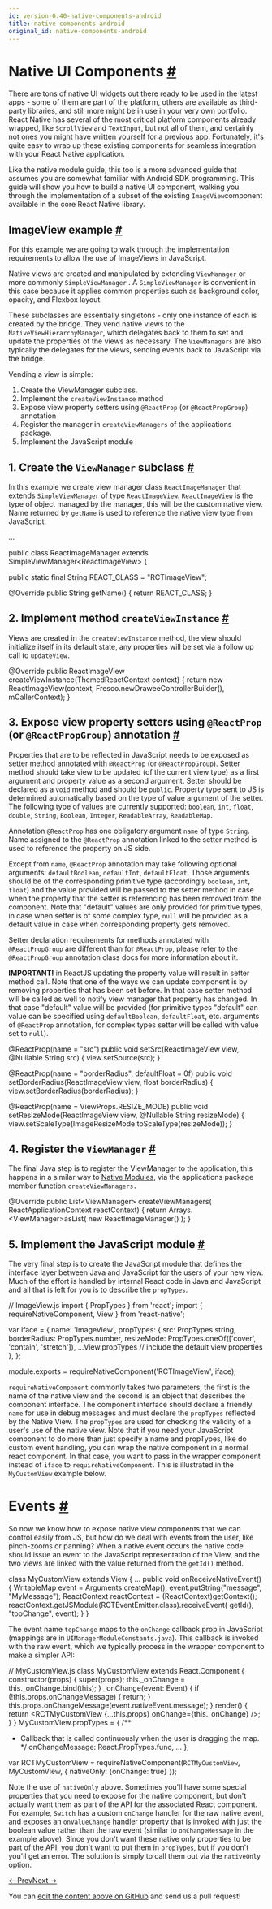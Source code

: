 ```yaml
---
id: version-0.40-native-components-android
title: native-components-android
original_id: native-components-android
---
```

<a id="content"></a><h1><a class="anchor" name="native-ui-components"></a>Native UI Components <a class="hash-link" href="docs/native-components-android.html#native-ui-components">#</a></h1><div><p>There are tons of native UI widgets out there ready to be used in the latest apps - some of them are part of the platform, others are available as third-party libraries, and still more might be in use in your very own portfolio. React Native has several of the most critical platform components already wrapped, like <code>ScrollView</code> and <code>TextInput</code>, but not all of them, and certainly not ones you might have written yourself for a previous app. Fortunately, it's quite easy to wrap up these existing components for seamless integration with your React Native application.</p><p>Like the native module guide, this too is a more advanced guide that assumes you are somewhat familiar with Android SDK programming. This guide will show you how to build a native UI component, walking you through the implementation of a subset of the existing <code>ImageView</code>component available in the core React Native library.</p><h2><a class="anchor" name="imageview-example"></a>ImageView example <a class="hash-link" href="docs/native-components-android.html#imageview-example">#</a></h2><p>For this example we are going to walk through the implementation requirements to allow the use of ImageViews in JavaScript.</p><p>Native views are created and manipulated by extending <code>ViewManager</code> or more commonly <code>SimpleViewManager</code> . A <code>SimpleViewManager</code> is convenient in this case because it applies common properties such as background color, opacity, and Flexbox layout.</p><p>These subclasses are essentially singletons - only one instance of each is created by the bridge. They vend native views to the <code>NativeViewHierarchyManager</code>, which delegates back to them to set and update the properties of the views as necessary. The <code>ViewManagers</code> are also typically the delegates for the views, sending events back to JavaScript via the bridge.</p><p>Vending a view is simple:</p><ol><li>Create the ViewManager subclass.</li><li>Implement the <code>createViewInstance</code> method</li><li>Expose view property setters using <code>@ReactProp</code> (or <code>@ReactPropGroup</code>) annotation</li><li>Register the manager in <code>createViewManagers</code> of the applications package.</li><li>Implement the JavaScript module</li></ol><h2><a class="anchor" name="1-create-the-viewmanager-subclass"></a>1. Create the <code>ViewManager</code> subclass <a class="hash-link" href="docs/native-components-android.html#1-create-the-viewmanager-subclass">#</a></h2><p>In this example we create view manager class <code>ReactImageManager</code> that extends <code>SimpleViewManager</code> of type <code>ReactImageView</code>. <code>ReactImageView</code> is the type of object managed by the manager, this will be the custom native view. Name returned by <code>getName</code> is used to reference the native view type from JavaScript.</p><div class="prism language-javascript"><span class="token punctuation">.</span><span class="token punctuation">.</span><span class="token punctuation">.</span>

public class <span class="token class-name">ReactImageManager</span> extends <span class="token class-name">SimpleViewManager</span>&lt;ReactImageView<span class="token operator">&gt;</span> <span class="token punctuation">{</span>

  public static final String REACT_CLASS <span class="token operator">=</span> <span class="token string">"RCTImageView"</span><span class="token punctuation">;</span>

  @Override
  public String <span class="token function">getName<span class="token punctuation">(</span></span><span class="token punctuation">)</span> <span class="token punctuation">{</span>
    <span class="token keyword">return</span> REACT_CLASS<span class="token punctuation">;</span>
  <span class="token punctuation">}</span></div><h2><a class="anchor" name="2-implement-method-createviewinstance"></a>2. Implement method <code>createViewInstance</code> <a class="hash-link" href="docs/native-components-android.html#2-implement-method-createviewinstance">#</a></h2><p>Views are created in the <code>createViewInstance</code> method, the view should initialize itself in its default state, any properties will be set via a follow up call to <code>updateView.</code></p><div class="prism language-javascript">  @Override
  public ReactImageView <span class="token function">createViewInstance<span class="token punctuation">(</span></span>ThemedReactContext context<span class="token punctuation">)</span> <span class="token punctuation">{</span>
    <span class="token keyword">return</span> <span class="token keyword">new</span> <span class="token class-name">ReactImageView</span><span class="token punctuation">(</span>context<span class="token punctuation">,</span> Fresco<span class="token punctuation">.</span><span class="token function">newDraweeControllerBuilder<span class="token punctuation">(</span></span><span class="token punctuation">)</span><span class="token punctuation">,</span> mCallerContext<span class="token punctuation">)</span><span class="token punctuation">;</span>
  <span class="token punctuation">}</span></div><h2><a class="anchor" name="3-expose-view-property-setters-using-reactprop-or-reactpropgroup-annotation"></a>3. Expose view property setters using <code>@ReactProp</code> (or <code>@ReactPropGroup</code>) annotation <a class="hash-link" href="docs/native-components-android.html#3-expose-view-property-setters-using-reactprop-or-reactpropgroup-annotation">#</a></h2><p>Properties that are to be reflected in JavaScript needs to be exposed as setter method annotated with <code>@ReactProp</code> (or <code>@ReactPropGroup</code>). Setter method should take view to be updated (of the current view type) as a first argument and property value as a second argument. Setter should be declared as a <code>void</code> method and should be <code>public</code>. Property type sent to JS is determined automatically based on the type of value argument of the setter. The following type of values are currently supported: <code>boolean</code>, <code>int</code>, <code>float</code>, <code>double</code>, <code>String</code>, <code>Boolean</code>, <code>Integer</code>, <code>ReadableArray</code>, <code>ReadableMap</code>.</p><p>Annotation <code>@ReactProp</code> has one obligatory argument <code>name</code> of type <code>String</code>. Name assigned to the <code>@ReactProp</code> annotation linked to the setter method is used to reference the property on JS side.</p><p>Except from <code>name</code>, <code>@ReactProp</code> annotation may take following optional arguments: <code>defaultBoolean</code>, <code>defaultInt</code>, <code>defaultFloat</code>. Those arguments should be of the corresponding primitive type (accordingly <code>boolean</code>, <code>int</code>, <code>float</code>) and the value provided will be passed to the setter method in case when the property that the setter is referencing has been removed from the component. Note that "default" values are only provided for primitive types, in case when setter is of some complex type, <code>null</code> will be provided as a default value in case when corresponding property gets removed.</p><p>Setter declaration requirements for methods annotated with <code>@ReactPropGroup</code> are different than for <code>@ReactProp</code>, please refer to the <code>@ReactPropGroup</code> annotation class docs for more information about it.</p><p><strong>IMPORTANT!</strong> in ReactJS updating the property value will result in setter method call. Note that one of the ways we can update component is by removing properties that has been set before. In that case setter method will be called as well to notify view manager that property has changed. In that case "default" value will be provided (for primitive types "default" can value can be specified using <code>defaultBoolean</code>, <code>defaultFloat</code>, etc. arguments of <code>@ReactProp</code> annotation, for complex types setter will be called with value set to <code>null</code>).</p><div class="prism language-javascript">  @<span class="token function">ReactProp<span class="token punctuation">(</span></span>name <span class="token operator">=</span> <span class="token string">"src"</span><span class="token punctuation">)</span>
  public void <span class="token function">setSrc<span class="token punctuation">(</span></span>ReactImageView view<span class="token punctuation">,</span> @Nullable String src<span class="token punctuation">)</span> <span class="token punctuation">{</span>
    view<span class="token punctuation">.</span><span class="token function">setSource<span class="token punctuation">(</span></span>src<span class="token punctuation">)</span><span class="token punctuation">;</span>
  <span class="token punctuation">}</span>

  @<span class="token function">ReactProp<span class="token punctuation">(</span></span>name <span class="token operator">=</span> <span class="token string">"borderRadius"</span><span class="token punctuation">,</span> defaultFloat <span class="token operator">=</span> 0f<span class="token punctuation">)</span>
  public void <span class="token function">setBorderRadius<span class="token punctuation">(</span></span>ReactImageView view<span class="token punctuation">,</span> float borderRadius<span class="token punctuation">)</span> <span class="token punctuation">{</span>
    view<span class="token punctuation">.</span><span class="token function">setBorderRadius<span class="token punctuation">(</span></span>borderRadius<span class="token punctuation">)</span><span class="token punctuation">;</span>
  <span class="token punctuation">}</span>

  @<span class="token function">ReactProp<span class="token punctuation">(</span></span>name <span class="token operator">=</span> ViewProps<span class="token punctuation">.</span>RESIZE_MODE<span class="token punctuation">)</span>
  public void <span class="token function">setResizeMode<span class="token punctuation">(</span></span>ReactImageView view<span class="token punctuation">,</span> @Nullable String resizeMode<span class="token punctuation">)</span> <span class="token punctuation">{</span>
    view<span class="token punctuation">.</span><span class="token function">setScaleType<span class="token punctuation">(</span></span>ImageResizeMode<span class="token punctuation">.</span><span class="token function">toScaleType<span class="token punctuation">(</span></span>resizeMode<span class="token punctuation">)</span><span class="token punctuation">)</span><span class="token punctuation">;</span>
  <span class="token punctuation">}</span></div><h2><a class="anchor" name="4-register-the-viewmanager"></a>4. Register the <code>ViewManager</code> <a class="hash-link" href="docs/native-components-android.html#4-register-the-viewmanager">#</a></h2><p>The final Java step is to register the ViewManager to the application, this happens in a similar way to <a href="docs/native-modules-android.html" target="_blank">Native Modules</a>, via the applications package member function <code>createViewManagers.</code></p><div class="prism language-javascript">  @Override
  public List&lt;ViewManager<span class="token operator">&gt;</span> <span class="token function">createViewManagers<span class="token punctuation">(</span></span>
                            ReactApplicationContext reactContext<span class="token punctuation">)</span> <span class="token punctuation">{</span>
    <span class="token keyword">return</span> Arrays<span class="token punctuation">.</span>&lt;ViewManager<span class="token operator">&gt;</span><span class="token function">asList<span class="token punctuation">(</span></span>
      <span class="token keyword">new</span> <span class="token class-name">ReactImageManager</span><span class="token punctuation">(</span><span class="token punctuation">)</span>
    <span class="token punctuation">)</span><span class="token punctuation">;</span>
  <span class="token punctuation">}</span></div><h2><a class="anchor" name="5-implement-the-javascript-module"></a>5. Implement the JavaScript module <a class="hash-link" href="docs/native-components-android.html#5-implement-the-javascript-module">#</a></h2><p>The very final step is to create the JavaScript module that defines the interface layer between Java and JavaScript for the users of your new view. Much of the effort is handled by internal React code in Java and JavaScript and all that is left for you is to describe the <code>propTypes</code>.</p><div class="prism language-javascript"><span class="token comment" spellcheck="true">// ImageView.js
</span>
import <span class="token punctuation">{</span> PropTypes <span class="token punctuation">}</span> from <span class="token string">'react'</span><span class="token punctuation">;</span>
import <span class="token punctuation">{</span> requireNativeComponent<span class="token punctuation">,</span> View <span class="token punctuation">}</span> from <span class="token string">'react-native'</span><span class="token punctuation">;</span>

<span class="token keyword">var</span> iface <span class="token operator">=</span> <span class="token punctuation">{</span>
  name<span class="token punctuation">:</span> <span class="token string">'ImageView'</span><span class="token punctuation">,</span>
  propTypes<span class="token punctuation">:</span> <span class="token punctuation">{</span>
    src<span class="token punctuation">:</span> PropTypes<span class="token punctuation">.</span>string<span class="token punctuation">,</span>
    borderRadius<span class="token punctuation">:</span> PropTypes<span class="token punctuation">.</span>number<span class="token punctuation">,</span>
    resizeMode<span class="token punctuation">:</span> PropTypes<span class="token punctuation">.</span><span class="token function">oneOf<span class="token punctuation">(</span></span><span class="token punctuation">[</span><span class="token string">'cover'</span><span class="token punctuation">,</span> <span class="token string">'contain'</span><span class="token punctuation">,</span> <span class="token string">'stretch'</span><span class="token punctuation">]</span><span class="token punctuation">)</span><span class="token punctuation">,</span>
    <span class="token punctuation">.</span><span class="token punctuation">.</span><span class="token punctuation">.</span>View<span class="token punctuation">.</span>propTypes<span class="token comment" spellcheck="true"> // include the default view properties
</span>  <span class="token punctuation">}</span><span class="token punctuation">,</span>
<span class="token punctuation">}</span><span class="token punctuation">;</span>

module<span class="token punctuation">.</span>exports <span class="token operator">=</span> <span class="token function">requireNativeComponent<span class="token punctuation">(</span></span><span class="token string">'RCTImageView'</span><span class="token punctuation">,</span> iface<span class="token punctuation">)</span><span class="token punctuation">;</span></div><p><code>requireNativeComponent</code> commonly takes two parameters, the first is the name of the native view and the second is an object that describes the component interface. The component interface should declare a friendly <code>name</code> for use in debug messages and must declare the <code>propTypes</code> reflected by the Native View. The <code>propTypes</code> are used for checking the validity of a user's use of the native view.  Note that if you need your JavaScript component to do more than just specify a name and propTypes, like do custom event handling, you can wrap the native component in a normal react component.  In that case, you want to pass in the wrapper component instead of <code>iface</code> to <code>requireNativeComponent</code>.  This is illustrated in the <code>MyCustomView</code> example below.</p><h1><a class="anchor" name="events"></a>Events <a class="hash-link" href="docs/native-components-android.html#events">#</a></h1><p>So now we know how to expose native view components that we can control easily from JS, but how do we deal with events from the user, like pinch-zooms or panning? When a native event occurs the native code should issue an event to the JavaScript representation of the View, and the two views are linked with the value returned from the <code>getId()</code> method.</p><div class="prism language-javascript">class <span class="token class-name">MyCustomView</span> extends <span class="token class-name">View</span> <span class="token punctuation">{</span>
   <span class="token punctuation">.</span><span class="token punctuation">.</span><span class="token punctuation">.</span>
   public void <span class="token function">onReceiveNativeEvent<span class="token punctuation">(</span></span><span class="token punctuation">)</span> <span class="token punctuation">{</span>
      WritableMap event <span class="token operator">=</span> Arguments<span class="token punctuation">.</span><span class="token function">createMap<span class="token punctuation">(</span></span><span class="token punctuation">)</span><span class="token punctuation">;</span>
      event<span class="token punctuation">.</span><span class="token function">putString<span class="token punctuation">(</span></span><span class="token string">"message"</span><span class="token punctuation">,</span> <span class="token string">"MyMessage"</span><span class="token punctuation">)</span><span class="token punctuation">;</span>
      ReactContext reactContext <span class="token operator">=</span> <span class="token punctuation">(</span>ReactContext<span class="token punctuation">)</span><span class="token function">getContext<span class="token punctuation">(</span></span><span class="token punctuation">)</span><span class="token punctuation">;</span>
      reactContext<span class="token punctuation">.</span><span class="token function">getJSModule<span class="token punctuation">(</span></span>RCTEventEmitter<span class="token punctuation">.</span>class<span class="token punctuation">)</span><span class="token punctuation">.</span><span class="token function">receiveEvent<span class="token punctuation">(</span></span>
          <span class="token function">getId<span class="token punctuation">(</span></span><span class="token punctuation">)</span><span class="token punctuation">,</span>
          <span class="token string">"topChange"</span><span class="token punctuation">,</span>
          event<span class="token punctuation">)</span><span class="token punctuation">;</span>
    <span class="token punctuation">}</span>
<span class="token punctuation">}</span></div><p>The event name <code>topChange</code> maps to the <code>onChange</code> callback prop in JavaScript (mappings are in <code>UIManagerModuleConstants.java</code>). This callback is invoked with the raw event, which we typically process in the wrapper component to make a simpler API:</p><div class="prism language-javascript"><span class="token comment" spellcheck="true">// MyCustomView.js
</span>
class <span class="token class-name">MyCustomView</span> extends <span class="token class-name">React<span class="token punctuation">.</span>Component</span> <span class="token punctuation">{</span>
  <span class="token function">constructor<span class="token punctuation">(</span></span>props<span class="token punctuation">)</span> <span class="token punctuation">{</span>
    <span class="token function">super<span class="token punctuation">(</span></span>props<span class="token punctuation">)</span><span class="token punctuation">;</span>
    <span class="token keyword">this</span><span class="token punctuation">.</span>_onChange <span class="token operator">=</span> <span class="token keyword">this</span><span class="token punctuation">.</span>_onChange<span class="token punctuation">.</span><span class="token function">bind<span class="token punctuation">(</span></span><span class="token keyword">this</span><span class="token punctuation">)</span><span class="token punctuation">;</span>
  <span class="token punctuation">}</span>
  <span class="token function">_onChange<span class="token punctuation">(</span></span>event<span class="token punctuation">:</span> Event<span class="token punctuation">)</span> <span class="token punctuation">{</span>
    <span class="token keyword">if</span> <span class="token punctuation">(</span><span class="token operator">!</span><span class="token keyword">this</span><span class="token punctuation">.</span>props<span class="token punctuation">.</span>onChangeMessage<span class="token punctuation">)</span> <span class="token punctuation">{</span>
      <span class="token keyword">return</span><span class="token punctuation">;</span>
    <span class="token punctuation">}</span>
    <span class="token keyword">this</span><span class="token punctuation">.</span>props<span class="token punctuation">.</span><span class="token function">onChangeMessage<span class="token punctuation">(</span></span>event<span class="token punctuation">.</span>nativeEvent<span class="token punctuation">.</span>message<span class="token punctuation">)</span><span class="token punctuation">;</span>
  <span class="token punctuation">}</span>
  <span class="token function">render<span class="token punctuation">(</span></span><span class="token punctuation">)</span> <span class="token punctuation">{</span>
    <span class="token keyword">return</span> &lt;RCTMyCustomView <span class="token punctuation">{</span><span class="token punctuation">.</span><span class="token punctuation">.</span><span class="token punctuation">.</span><span class="token keyword">this</span><span class="token punctuation">.</span>props<span class="token punctuation">}</span> onChange<span class="token operator">=</span><span class="token punctuation">{</span><span class="token keyword">this</span><span class="token punctuation">.</span>_onChange<span class="token punctuation">}</span> <span class="token operator">/</span><span class="token operator">&gt;</span><span class="token punctuation">;</span>
  <span class="token punctuation">}</span>
<span class="token punctuation">}</span>
MyCustomView<span class="token punctuation">.</span>propTypes <span class="token operator">=</span> <span class="token punctuation">{</span>
  <span class="token comment" spellcheck="true">/**
   * Callback that is called continuously when the user is dragging the map.
   */</span>
  onChangeMessage<span class="token punctuation">:</span> React<span class="token punctuation">.</span>PropTypes<span class="token punctuation">.</span>func<span class="token punctuation">,</span>
  <span class="token punctuation">.</span><span class="token punctuation">.</span><span class="token punctuation">.</span>
<span class="token punctuation">}</span><span class="token punctuation">;</span>

<span class="token keyword">var</span> RCTMyCustomView <span class="token operator">=</span> <span class="token function">requireNativeComponent<span class="token punctuation">(</span></span>`RCTMyCustomView`<span class="token punctuation">,</span> MyCustomView<span class="token punctuation">,</span> <span class="token punctuation">{</span>
  nativeOnly<span class="token punctuation">:</span> <span class="token punctuation">{</span>onChange<span class="token punctuation">:</span> <span class="token boolean">true</span><span class="token punctuation">}</span>
<span class="token punctuation">}</span><span class="token punctuation">)</span><span class="token punctuation">;</span></div><p>Note the use of <code>nativeOnly</code> above.  Sometimes you'll have some special properties that you need to expose for the native component, but don't actually want them as part of the API for the associated React component.  For example, <code>Switch</code> has a custom <code>onChange</code> handler for the raw native event, and exposes an <code>onValueChange</code> handler property that is invoked with just the boolean value rather than the raw event (similar to <code>onChangeMessage</code> in the example above).  Since you don't want these native only properties to be part of the API, you don't want to put them in <code>propTypes</code>, but if you don't you'll get an error.  The solution is simply to call them out via the <code>nativeOnly</code> option.</p></div><div class="docs-prevnext"><a class="docs-prev" href="docs/native-modules-android.html#content">← Prev</a><a class="docs-next" href="docs/headless-js-android.html#content">Next →</a></div><p class="edit-page-block">You can <a target="_blank" href="https://github.com/facebook/react-native/blob/master/docs/NativeComponentsAndroid.md">edit the content above on GitHub</a> and send us a pull request!</p>